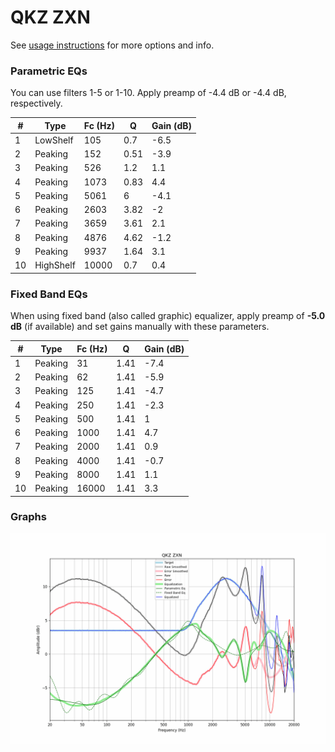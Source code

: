 # QKZ ZXN
See [usage instructions](https://github.com/jaakkopasanen/AutoEq#usage) for more options and info.

### Parametric EQs
You can use filters 1-5 or 1-10. Apply preamp of -4.4 dB or -4.4 dB, respectively.

|   # | Type      |   Fc (Hz) |    Q |   Gain (dB) |
|-----|-----------|-----------|------|-------------|
|   1 | LowShelf  |       105 | 0.7  |        -6.5 |
|   2 | Peaking   |       152 | 0.51 |        -3.9 |
|   3 | Peaking   |       526 | 1.2  |         1.1 |
|   4 | Peaking   |      1073 | 0.83 |         4.4 |
|   5 | Peaking   |      5061 | 6    |        -4.1 |
|   6 | Peaking   |      2603 | 3.82 |        -2   |
|   7 | Peaking   |      3659 | 3.61 |         2.1 |
|   8 | Peaking   |      4876 | 4.62 |        -1.2 |
|   9 | Peaking   |      9937 | 1.64 |         3.1 |
|  10 | HighShelf |     10000 | 0.7  |         0.4 |

### Fixed Band EQs
When using fixed band (also called graphic) equalizer, apply preamp of **-5.0 dB** (if available) and set gains manually with these parameters.

|   # | Type    |   Fc (Hz) |    Q |   Gain (dB) |
|-----|---------|-----------|------|-------------|
|   1 | Peaking |        31 | 1.41 |        -7.4 |
|   2 | Peaking |        62 | 1.41 |        -5.9 |
|   3 | Peaking |       125 | 1.41 |        -4.7 |
|   4 | Peaking |       250 | 1.41 |        -2.3 |
|   5 | Peaking |       500 | 1.41 |         1   |
|   6 | Peaking |      1000 | 1.41 |         4.7 |
|   7 | Peaking |      2000 | 1.41 |         0.9 |
|   8 | Peaking |      4000 | 1.41 |        -0.7 |
|   9 | Peaking |      8000 | 1.41 |         1.1 |
|  10 | Peaking |     16000 | 1.41 |         3.3 |

### Graphs
![](./QKZ%20ZXN.png)
